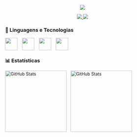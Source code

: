 <p align="center">
  <img src="https://readme-typing-svg.demolab.com?font=Fira+Code&duration=2000&pause=1000&color=7DF7FF&center=true&vCenter=true&width=440&lines=Hello%2C+I+am+Alexandre!;Computer+Science+Student;Welcome+to+my+GitHub+profile!" />
</p>

<p align="center">
  <a href="https://www.linkedin.com/in/alexandre-henning-wahl-048250325/" target="_blank">
    <img src="https://img.shields.io/badge/LinkedIn-blue?style=for-the-badge&logo=linkedin&logoColor=white" />
  </a>
  <a href="mailto:seuemail@gmail.com">
    <img src="https://img.shields.io/badge/Email-red?style=for-the-badge&logo=gmail&logoColor=white" />
  </a>
</p>

### 🤖 Linguagens e Tecnologias

<div style="display: flex; gap: 15px;">
  <img src="https://cdn.jsdelivr.net/gh/devicons/devicon@latest/icons/html5/html5-original.svg" width="40" />
  <img src="https://cdn.jsdelivr.net/gh/devicons/devicon@latest/icons/css3/css3-original.svg" width="40" />
  <img src="https://cdn.jsdelivr.net/gh/devicons/devicon@latest/icons/git/git-original.svg" width="40" />
  <img src="https://cdn.jsdelivr.net/gh/devicons/devicon@latest/icons/python/python-original.svg" width="40" />
</div>

### 📊 Estatísticas

<p>
  <img 
    align="left" 
    alt="GitHub Stats" 
    height="200" 
    style="padding-right: 10px;" 
    src="https://github-readme-stats.vercel.app/api?username=Alewahl12&show_icons=true&theme=tokyonight&include_all_commits=true&locale=en" 
  />

<img 
      align="left" 
      alt="GitHub Stats" 
      height="200" 
      src="https://github-readme-stats.vercel.app/api/top-langs/?username=Alewahl12&theme=tokyonight&layout=compact&custom_title=Languages&langs_count=9" 
  />

</p>
